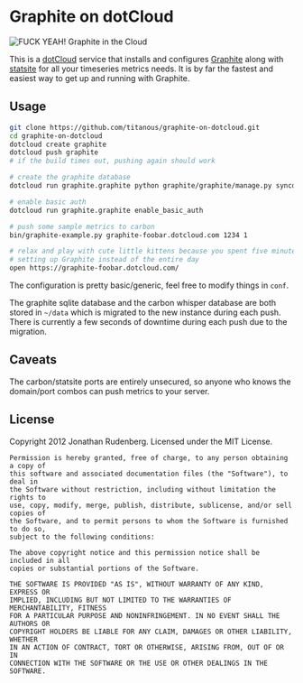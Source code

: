 # Graphite on dotCloud

![FUCK YEAH! Graphite in the Cloud](http://fuckyeahnouns.com/images/graphite%20in%20the%20cloud.jpg)

This is a [dotCloud](https://www.dotcloud.com/) service that installs and configures
[Graphite](https://github.com/graphite-project/graphite-web) along with
[statsite](https://github.com/armon/statsite) for all your timeseries metrics
needs. It is by far the fastest and easiest way to get up and running with
Graphite.

## Usage

```sh
git clone https://github.com/titanous/graphite-on-dotcloud.git
cd graphite-on-dotcloud
dotcloud create graphite
dotcloud push graphite
# if the build times out, pushing again should work

# create the graphite database
dotcloud run graphite.graphite python graphite/graphite/manage.py syncdb

# enable basic auth
dotcloud run graphite.graphite enable_basic_auth

# push some sample metrics to carbon
bin/graphite-example.py graphite-foobar.dotcloud.com 1234 1

# relax and play with cute little kittens because you spent five minutes
# setting up Graphite instead of the entire day
open https://graphite-foobar.dotcloud.com/
```

The configuration is pretty basic/generic, feel free to modify things in `conf`.

The graphite sqlite database and the carbon whisper database are both stored in
`~/data` which is migrated to the new instance during each push. There is
currently a few seconds of downtime during each push due to the migration.


## Caveats

The carbon/statsite ports are entirely unsecured, so anyone who knows the
domain/port combos can push metrics to your server.

## License

Copyright 2012 Jonathan Rudenberg. Licensed under the MIT License.

```
Permission is hereby granted, free of charge, to any person obtaining a copy of
this software and associated documentation files (the "Software"), to deal in
the Software without restriction, including without limitation the rights to
use, copy, modify, merge, publish, distribute, sublicense, and/or sell copies of
the Software, and to permit persons to whom the Software is furnished to do so,
subject to the following conditions:

The above copyright notice and this permission notice shall be included in all
copies or substantial portions of the Software.

THE SOFTWARE IS PROVIDED "AS IS", WITHOUT WARRANTY OF ANY KIND, EXPRESS OR
IMPLIED, INCLUDING BUT NOT LIMITED TO THE WARRANTIES OF MERCHANTABILITY, FITNESS
FOR A PARTICULAR PURPOSE AND NONINFRINGEMENT. IN NO EVENT SHALL THE AUTHORS OR
COPYRIGHT HOLDERS BE LIABLE FOR ANY CLAIM, DAMAGES OR OTHER LIABILITY, WHETHER
IN AN ACTION OF CONTRACT, TORT OR OTHERWISE, ARISING FROM, OUT OF OR IN
CONNECTION WITH THE SOFTWARE OR THE USE OR OTHER DEALINGS IN THE SOFTWARE.
```
